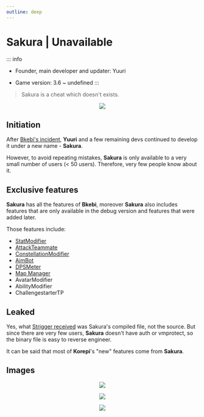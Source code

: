 ```yaml
---
outline: deep
---
```


# Sakura | Unavailable

::: info
- Founder, main developer and updater: Yuuri

- Game version: 3.6 ~ undefined
:::

> Sakura is a cheat which doesn't exists.

<p align="center">
<img src="/cheats/sakura/logo.webp">
</p>


## Initiation
After [Bkebi's incident](/cheats/bkebi#tragic-incident), **Yuuri** and a few remaining devs continued to develop it under a new name - **Sakura**.

However, to avoid repeating mistakes, **Sakura** is only available to a very small number of users
(< 50 users). Therefore, very few people know about it.

## Exclusive features
**Sakura** has all the features of **Bkebi**, moreover **Sakura** also includes features that are only available in the debug version and features that were added later.

Those features include:
- [StatModifier](/features/player#stat-modifier)
- [AttackTeammate](/features/player#friendly-fire)
- [ConstellationModifier](/features/visuals#constellation-modifier)
- [AimBot](/features/player#aimbot)
- [DPSMeter](/features/visuals#dps-meter)
- [Map Manager](/features/world#map-manager)
- AvatarModifier
- AbilityModifier
- ChallengestarterTP

## Leaked
Yes, what [Strigger received](/cheats/korepi#bkebi) was Sakura's compiled file, not the source. But since there are very few users, **Sakura** doesn't have auth or vmprotect, so the binary file is easy to reverse engineer.

It can be said that most of **Korepi**'s "new" features come from **Sakura**.

## Images
<p align="center">
<img src='/cheats/sakura/sa.webp'>
</p>

<p align="center">
<img src='/features/DPSMeter.webp'>
</p>

<p align="center">
<img src='/features/statmodifier.webp'>
</p>
